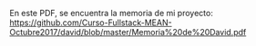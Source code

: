 En este PDF, se encuentra la memoria de mi proyecto:
https://github.com/Curso-Fullstack-MEAN-Octubre2017/david/blob/master/Memoria%20de%20David.pdf
